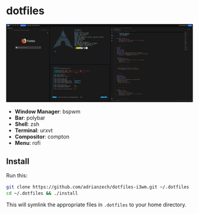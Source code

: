 # dotfiles

![Screenshot](https://raw.githubusercontent.com/adrianzech/dotfiles/master/screenshots/main.png)

- **Window Manager**: bspwm
- **Bar**: polybar
- **Shell**: zsh
- **Terminal**: urxvt
- **Compositor**: compton
- **Menu**: rofi

## Install

Run this:

```sh
git clone https://github.com/adrianzech/dotfiles-i3wm.git ~/.dotfiles
cd ~/.dotfiles && ./install
```

This will symlink the appropriate files in `.dotfiles` to your home directory.
